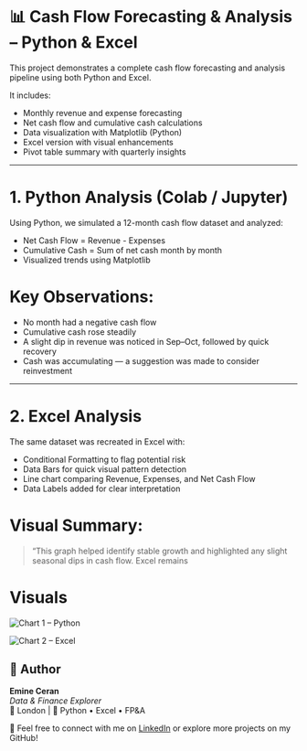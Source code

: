 # 📊 Cash Flow Forecasting & Analysis – Python & Excel

This project demonstrates a complete cash flow forecasting and analysis pipeline using both Python and Excel.

It includes:

- Monthly revenue and expense forecasting
- Net cash flow and cumulative cash calculations
- Data visualization with Matplotlib (Python)
- Excel version with visual enhancements
- Pivot table summary with quarterly insights

---

# 1. Python Analysis (Colab / Jupyter)

Using Python, we simulated a 12-month cash flow dataset and analyzed:

- Net Cash Flow = Revenue - Expenses  
- Cumulative Cash = Sum of net cash month by month  
- Visualized trends using Matplotlib

# Key Observations:
- No month had a negative cash flow
- Cumulative cash rose steadily
- A slight dip in revenue was noticed in Sep–Oct, followed by quick recovery
- Cash was accumulating — a suggestion was made to consider reinvestment

---

# 2. Excel Analysis

The same dataset was recreated in Excel with:
- Conditional Formatting to flag potential risk
- Data Bars for quick visual pattern detection
- Line chart comparing Revenue, Expenses, and Net Cash Flow
- Data Labels added for clear interpretation

#  Visual Summary:
> “This graph helped identify stable growth and highlighted any slight seasonal dips in cash flow. Excel remains


#  Visuals

![Chart 1 – Python](https://github.com/user-attachments/assets/d1a035bc-0824-4e86-bdb3-a77b4d073fd0)

![Chart 2 – Excel](https://github.com/user-attachments/assets/33214553-049c-42c5-914b-c02984c577f1)


 

## 👤 Author

**Emine Ceran**  
*Data & Finance Explorer*  
📍 London | 💼 Python • Excel • FP&A  

📢 Feel free to connect with me on [LinkedIn](https://linkedin.com) or explore more projects on my GitHub!

